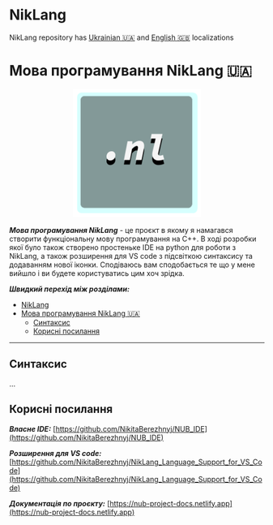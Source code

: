 # NikLang

NikLang repository has [Ukrainian :ukraine:](#мова-програмування-niklang-ukraine) and [English :uk:](#programming-language-based-uk) localizations

# Мова програмування NikLang :ukraine:

<p align='center'>
  <img src='./icon.png' alt='NikLang icon' style="width:50%">
</p>

**_Мова програмування NikLang_** - це проєкт в якому я намагався створити функціональну мову програмування на C++. В ході розробки якої було також створено простеньке IDE на python для роботи з NikLang, а також розширення для VS code з підсвіткою синтаксису та додаванням нової іконки. Сподіваюсь вам сподобається те що у мене вийшло і ви будете користуватись цим хоч зрідка.

**_Швидкий перехід між розділами:_**

- [NikLang](#niklang)
- [Мова програмування NikLang :ukraine:](#мова-програмування-niklang-ukraine)
  - [Синтаксис](#синтаксис)
  - [Корисні посилання](#корисні-посилання)

---

## Синтаксис

...

## Корисні посилання

**_Власне IDE:_** [https://github.com/NikitaBerezhnyj/NUB_IDE](https://github.com/NikitaBerezhnyj/NUB_IDE)

**_Розширення для VS code:_** [https://github.com/NikitaBerezhnyj/NikLang_Language_Support_for_VS_Code](https://github.com/NikitaBerezhnyj/NikLang_Language_Support_for_VS_Code)

**_Документація по проєкту:_** [https://nub-project-docs.netlify.app](https://nub-project-docs.netlify.app)
